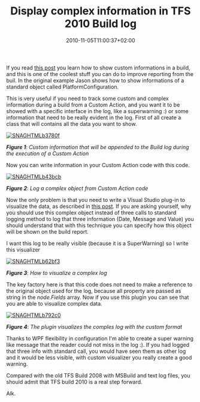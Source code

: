 ﻿---
title: "Display complex information in TFS 2010 Build log"
description: ""
date: 2010-11-05T11:00:37+02:00
draft: false
tags: [TFS Build]
categories: [Tfs]
---
If you read [this post](http://blogs.msdn.com/b/jpricket/archive/2009/12/21/tfs-2010-displaying-custom-build-information-in-visual-studio.aspx) you learn how to show custom informations in a build, and this is one of the coolest stuff you can do to improve reporting from the buil. In the original example Jason shows how to show informations of a standard object called PlatformConfiguration.

This is very useful if you need to track some custom and complex information during a build from a Custom Action, and you want it to be showed with a specific interface in the log, like a superwarning :) or some information that need to be really evident in the log. First of all create a class that will contains all the data you want to show.

[![SNAGHTMLb3780f](https://www.codewrecks.com/blog/wp-content/uploads/2010/11/SNAGHTMLb3780f_thumb.png "SNAGHTMLb3780f")](https://www.codewrecks.com/blog/wp-content/uploads/2010/11/SNAGHTMLb3780f.png)

 ***Figure 1***: *Custom information that will be appended to the Build log during the execution of a Custom Action*

Now you can write information in your Custom Action code with this code.

[![SNAGHTMLb43bcb](https://www.codewrecks.com/blog/wp-content/uploads/2010/11/SNAGHTMLb43bcb_thumb.png "SNAGHTMLb43bcb")](https://www.codewrecks.com/blog/wp-content/uploads/2010/11/SNAGHTMLb43bcb.png)

 ***Figure 2***: *Log a complex object from Custom Action code*

Now the only problem is that you need to write a Visual Studio plug-in to visualize the data, as described in [this post](http://blogs.msdn.com/b/jpricket/archive/2009/12/21/tfs-2010-displaying-custom-build-information-in-visual-studio.aspx). If you are asking yourself, why you should use this complex object instead of three calls to standard logging method to log that three information (Date, Message and Value) you should understand that with this technique you can specify how this object will be shown on the build report.

I want this log to be really visible (because it is a SuperWarning) so I write this visualizer

[![SNAGHTMLb62bf3](https://www.codewrecks.com/blog/wp-content/uploads/2010/11/SNAGHTMLb62bf3_thumb.png "SNAGHTMLb62bf3")](https://www.codewrecks.com/blog/wp-content/uploads/2010/11/SNAGHTMLb62bf3.png)

 ***Figure 3***: *How to visualize a complex log*

The key factory here is that this code does not need to make a reference to the original object used for the log, because all property are passed as string in the *node.Fields* array. Now if you use this plugin you can see that you are able to visualize complex data.

[![SNAGHTMLb792c0](https://www.codewrecks.com/blog/wp-content/uploads/2010/11/SNAGHTMLb792c0_thumb.png "SNAGHTMLb792c0")](https://www.codewrecks.com/blog/wp-content/uploads/2010/11/SNAGHTMLb792c0.png)

 ***Figure 4***: *The plugin visualizes the comples log with the custom format*

Thanks to WPF flexibility in configuration I'm able to create a super warning like message that the reader could not miss in the log :). If you had logged that three info with standard call, you would have seen them as other log and it would be less visible, with custom visualizer you really create a good warning.

Compared with the old TFS Build 2008 with MSBuild and text log files, you should admit that TFS build 2010 is a real step forward.

Alk.
